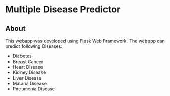 # Multiple Disease Predictor
## About
This webapp was developed using Flask Web Framework. The webapp can predict following Diseases:
* Diabetes
* Breast Cancer
* Heart Disease
* Kidney Disease
* Liver Disease
* Malaria Disease
* Pneumonia Disease
